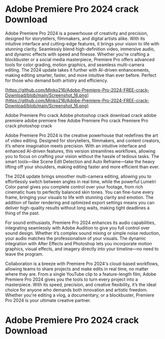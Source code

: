 # Adobe Premiere Pro 2024 crack Download

Adobe Premiere Pro 2024 is a powerhouse of creativity and precision, designed for storytellers, filmmakers, and digital artists alike. With its intuitive interface and cutting-edge features, it brings your vision to life with stunning clarity. Seamlessly blend high-definition video, immersive audio, and dynamic effects with speed and finesse. Whether you're crafting a blockbuster or a social media masterpiece, Premiere Pro offers advanced tools for color grading, motion graphics, and seamless multi-camera editing. The 2024 update takes it further with AI-driven enhancements, making editing smarter, faster, and more intuitive than ever before. Perfect for those who demand both artistry and efficiency.

[https://github.com/Minko216/Adobe-Premiere-Pro-2024-FREE-crack-Download/blob/main/Screenshot_16.png](https://github.com/Minko216/Adobe-Premiere-Pro-2024-FREE-crack-Download/blob/main/Screenshot_16.png)

Adobe Premiere Pro crack
Adobe photoshop crack
download crack adobe premiere
adobe premiere free 
Adobe Premiere Pro  crack
Premiere Pro crack
photoshop crack


Adobe Premiere Pro 2024 is the creative powerhouse that redefines the art of video editing. Designed for storytellers, filmmakers, and content creators, it’s where imagination meets precision. With an intuitive interface and enhanced AI-driven features, this version streamlines workflows, allowing you to focus on crafting your vision without the hassle of tedious tasks. The smart tools—like Scene Edit Detection and Auto Reframe—take the heavy lifting off your shoulders, making editing faster and more efficient than ever.

The 2024 update brings smoother multi-camera editing, allowing you to effortlessly switch between angles in real time, while the powerful Lumetri Color panel gives you complete control over your footage, from rich cinematic hues to perfectly balanced skin tones. You can fine-tune every frame, bringing your visuals to life with stunning clarity and emotion. The addition of faster rendering and optimized export settings means you can deliver high-quality results without long waits, making tight deadlines a thing of the past.

For sound enthusiasts, Premiere Pro 2024 enhances its audio capabilities, integrating seamlessly with Adobe Audition to give you full control over sound design. Whether it’s complex sound mixing or simple noise reduction, your audio matches the professionalism of your visuals. The dynamic integration with After Effects and Photoshop lets you incorporate motion graphics, visual effects, and imagery directly into your timeline—no need to leave the program.

Collaboration is a breeze with Premiere Pro 2024's cloud-based workflows, allowing teams to share projects and make edits in real time, no matter where they are. From a single YouTube clip to a feature-length film, Adobe Premiere Pro 2024 gives you the tools to turn every project into a masterpiece. With its speed, precision, and creative flexibility, it’s the ideal choice for anyone who demands both innovation and artistic freedom. Whether you're editing a vlog, a documentary, or a blockbuster, Premiere Pro 2024 is your ultimate creative partner.

# Adobe Premiere Pro 2024 crack Download
